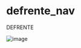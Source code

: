 # defrente_nav
DEFRENTE

![image](https://github.com/RobMac001/defrente_nav/assets/71483056/dc86ab5f-5723-4ec6-a24b-7e8840070589)

